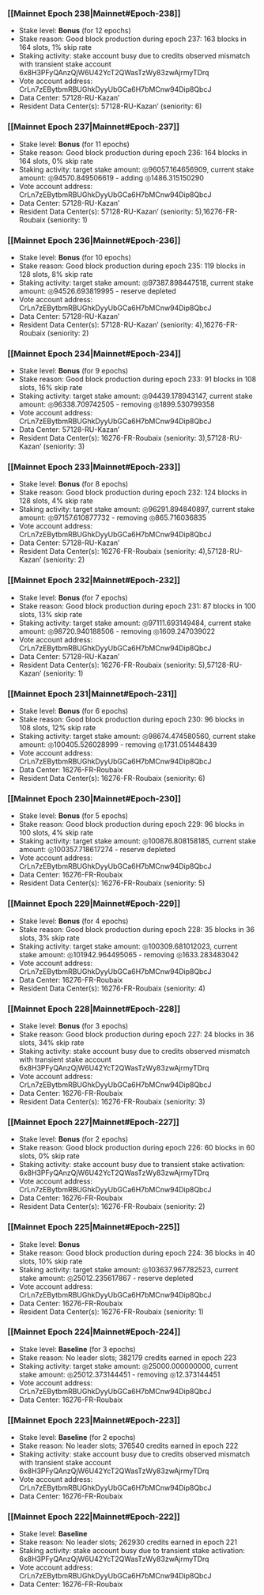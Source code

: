### [[Mainnet Epoch 238|Mainnet#Epoch-238]]
* Stake level: **Bonus** (for 12 epochs)
* Stake reason: Good block production during epoch 237: 163 blocks in 164 slots, 1% skip rate
* Staking activity: stake account busy due to credits observed mismatch with transient stake account 6x8H3PFyQAnzQjW6U42YcT2QWasTzWy83zwAjrmyTDrq
* Vote account address: CrLn7zEBytbmRBUGhkDyyUbGCa6H7bMCnw94Dip8QbcJ
* Data Center: 57128-RU-Kazan’
* Resident Data Center(s): 57128-RU-Kazan’ (seniority: 6)
### [[Mainnet Epoch 237|Mainnet#Epoch-237]]
* Stake level: **Bonus** (for 11 epochs)
* Stake reason: Good block production during epoch 236: 164 blocks in 164 slots, 0% skip rate
* Staking activity: target stake amount: ◎96057.164656909, current stake amount: ◎94570.849506619 - adding ◎1486.315150290
* Vote account address: CrLn7zEBytbmRBUGhkDyyUbGCa6H7bMCnw94Dip8QbcJ
* Data Center: 57128-RU-Kazan’
* Resident Data Center(s): 57128-RU-Kazan’ (seniority: 5),16276-FR-Roubaix (seniority: 1)
### [[Mainnet Epoch 236|Mainnet#Epoch-236]]
* Stake level: **Bonus** (for 10 epochs)
* Stake reason: Good block production during epoch 235: 119 blocks in 128 slots, 8% skip rate
* Staking activity: target stake amount: ◎97387.898447518, current stake amount: ◎94526.693819995 - reserve depleted
* Vote account address: CrLn7zEBytbmRBUGhkDyyUbGCa6H7bMCnw94Dip8QbcJ
* Data Center: 57128-RU-Kazan’
* Resident Data Center(s): 57128-RU-Kazan’ (seniority: 4),16276-FR-Roubaix (seniority: 2)
### [[Mainnet Epoch 234|Mainnet#Epoch-234]]
* Stake level: **Bonus** (for 9 epochs)
* Stake reason: Good block production during epoch 233: 91 blocks in 108 slots, 16% skip rate
* Staking activity: target stake amount: ◎94439.178943147, current stake amount: ◎96338.709742505 - removing ◎1899.530799358
* Vote account address: CrLn7zEBytbmRBUGhkDyyUbGCa6H7bMCnw94Dip8QbcJ
* Data Center: 57128-RU-Kazan’
* Resident Data Center(s): 16276-FR-Roubaix (seniority: 3),57128-RU-Kazan’ (seniority: 3)
### [[Mainnet Epoch 233|Mainnet#Epoch-233]]
* Stake level: **Bonus** (for 8 epochs)
* Stake reason: Good block production during epoch 232: 124 blocks in 128 slots, 4% skip rate
* Staking activity: target stake amount: ◎96291.894840897, current stake amount: ◎97157.610877732 - removing ◎865.716036835
* Vote account address: CrLn7zEBytbmRBUGhkDyyUbGCa6H7bMCnw94Dip8QbcJ
* Data Center: 57128-RU-Kazan’
* Resident Data Center(s): 16276-FR-Roubaix (seniority: 4),57128-RU-Kazan’ (seniority: 2)
### [[Mainnet Epoch 232|Mainnet#Epoch-232]]
* Stake level: **Bonus** (for 7 epochs)
* Stake reason: Good block production during epoch 231: 87 blocks in 100 slots, 13% skip rate
* Staking activity: target stake amount: ◎97111.693149484, current stake amount: ◎98720.940188506 - removing ◎1609.247039022
* Vote account address: CrLn7zEBytbmRBUGhkDyyUbGCa6H7bMCnw94Dip8QbcJ
* Data Center: 57128-RU-Kazan’
* Resident Data Center(s): 16276-FR-Roubaix (seniority: 5),57128-RU-Kazan’ (seniority: 1)
### [[Mainnet Epoch 231|Mainnet#Epoch-231]]
* Stake level: **Bonus** (for 6 epochs)
* Stake reason: Good block production during epoch 230: 96 blocks in 108 slots, 12% skip rate
* Staking activity: target stake amount: ◎98674.474580560, current stake amount: ◎100405.526028999 - removing ◎1731.051448439
* Vote account address: CrLn7zEBytbmRBUGhkDyyUbGCa6H7bMCnw94Dip8QbcJ
* Data Center: 16276-FR-Roubaix
* Resident Data Center(s): 16276-FR-Roubaix (seniority: 6)
### [[Mainnet Epoch 230|Mainnet#Epoch-230]]
* Stake level: **Bonus** (for 5 epochs)
* Stake reason: Good block production during epoch 229: 96 blocks in 100 slots, 4% skip rate
* Staking activity: target stake amount: ◎100876.808158185, current stake amount: ◎100357.718617274 - reserve depleted
* Vote account address: CrLn7zEBytbmRBUGhkDyyUbGCa6H7bMCnw94Dip8QbcJ
* Data Center: 16276-FR-Roubaix
* Resident Data Center(s): 16276-FR-Roubaix (seniority: 5)
### [[Mainnet Epoch 229|Mainnet#Epoch-229]]
* Stake level: **Bonus** (for 4 epochs)
* Stake reason: Good block production during epoch 228: 35 blocks in 36 slots, 3% skip rate
* Staking activity: target stake amount: ◎100309.681012023, current stake amount: ◎101942.964495065 - removing ◎1633.283483042
* Vote account address: CrLn7zEBytbmRBUGhkDyyUbGCa6H7bMCnw94Dip8QbcJ
* Data Center: 16276-FR-Roubaix
* Resident Data Center(s): 16276-FR-Roubaix (seniority: 4)
### [[Mainnet Epoch 228|Mainnet#Epoch-228]]
* Stake level: **Bonus** (for 3 epochs)
* Stake reason: Good block production during epoch 227: 24 blocks in 36 slots, 34% skip rate
* Staking activity: stake account busy due to credits observed mismatch with transient stake account 6x8H3PFyQAnzQjW6U42YcT2QWasTzWy83zwAjrmyTDrq
* Vote account address: CrLn7zEBytbmRBUGhkDyyUbGCa6H7bMCnw94Dip8QbcJ
* Data Center: 16276-FR-Roubaix
* Resident Data Center(s): 16276-FR-Roubaix (seniority: 3)
### [[Mainnet Epoch 227|Mainnet#Epoch-227]]
* Stake level: **Bonus** (for 2 epochs)
* Stake reason: Good block production during epoch 226: 60 blocks in 60 slots, 0% skip rate
* Staking activity: stake account busy due to transient stake activation: 6x8H3PFyQAnzQjW6U42YcT2QWasTzWy83zwAjrmyTDrq
* Vote account address: CrLn7zEBytbmRBUGhkDyyUbGCa6H7bMCnw94Dip8QbcJ
* Data Center: 16276-FR-Roubaix
* Resident Data Center(s): 16276-FR-Roubaix (seniority: 2)
### [[Mainnet Epoch 225|Mainnet#Epoch-225]]
* Stake level: **Bonus**
* Stake reason: Good block production during epoch 224: 36 blocks in 40 slots, 10% skip rate
* Staking activity: target stake amount: ◎103637.967782523, current stake amount: ◎25012.235617867 - reserve depleted
* Vote account address: CrLn7zEBytbmRBUGhkDyyUbGCa6H7bMCnw94Dip8QbcJ
* Data Center: 16276-FR-Roubaix
* Resident Data Center(s): 16276-FR-Roubaix (seniority: 1)
### [[Mainnet Epoch 224|Mainnet#Epoch-224]]
* Stake level: **Baseline** (for 3 epochs)
* Stake reason: No leader slots; 382179 credits earned in epoch 223
* Staking activity: target stake amount: ◎25000.000000000, current stake amount: ◎25012.373144451 - removing ◎12.373144451
* Vote account address: CrLn7zEBytbmRBUGhkDyyUbGCa6H7bMCnw94Dip8QbcJ
* Data Center: 16276-FR-Roubaix
### [[Mainnet Epoch 223|Mainnet#Epoch-223]]
* Stake level: **Baseline** (for 2 epochs)
* Stake reason: No leader slots; 376540 credits earned in epoch 222
* Staking activity: stake account busy due to credits observed mismatch with transient stake account 6x8H3PFyQAnzQjW6U42YcT2QWasTzWy83zwAjrmyTDrq
* Vote account address: CrLn7zEBytbmRBUGhkDyyUbGCa6H7bMCnw94Dip8QbcJ
* Data Center: 16276-FR-Roubaix
### [[Mainnet Epoch 222|Mainnet#Epoch-222]]
* Stake level: **Baseline**
* Stake reason: No leader slots; 262930 credits earned in epoch 221
* Staking activity: stake account busy due to transient stake activation: 6x8H3PFyQAnzQjW6U42YcT2QWasTzWy83zwAjrmyTDrq
* Vote account address: CrLn7zEBytbmRBUGhkDyyUbGCa6H7bMCnw94Dip8QbcJ
* Data Center: 16276-FR-Roubaix